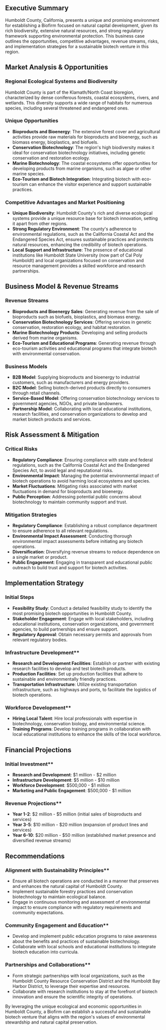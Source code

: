 ## Executive Summary

Humboldt County, California, presents a unique and promising environment for establishing a Biofirm focused on natural capital development, given its rich biodiversity, extensive natural resources, and strong regulatory framework supporting environmental protection. This business case outlines the opportunities, competitive advantages, revenue streams, risks, and implementation strategies for a sustainable biotech venture in this region.

## Market Analysis & Opportunities

### Regional Ecological Systems and Biodiversity
Humboldt County is part of the Klamath/North Coast bioregion, characterized by dense coniferous forests, coastal ecosystems, rivers, and wetlands. This diversity supports a wide range of habitats for numerous species, including several threatened and endangered ones.

### Unique Opportunities
- **Bioproducts and Bioenergy**: The extensive forest cover and agricultural activities provide raw materials for bioproducts and bioenergy, such as biomass energy, bioplastics, and biofuels.
- **Conservation Biotechnology**: The region's high biodiversity makes it ideal for conservation biotechnology initiatives, including genetic conservation and restoration ecology.
- **Marine Biotechnology**: The coastal ecosystems offer opportunities for developing products from marine organisms, such as algae or other marine species.
- **Eco-Tourism and Biotech Integration**: Integrating biotech with eco-tourism can enhance the visitor experience and support sustainable practices.

### Competitive Advantages and Market Positioning
- **Unique Biodiversity**: Humboldt County's rich and diverse ecological systems provide a unique resource base for biotech innovation, setting it apart from other regions.
- **Strong Regulatory Environment**: The county's adherence to environmental regulations, such as the California Coastal Act and the Endangered Species Act, ensures sustainable practices and protects natural resources, enhancing the credibility of biotech operations.
- **Local Support and Infrastructure**: The presence of educational institutions like Humboldt State University (now part of Cal Poly Humboldt) and local organizations focused on conservation and resource management provides a skilled workforce and research partnerships.

## Business Model & Revenue Streams

### Revenue Streams
- **Bioproducts and Bioenergy Sales**: Generating revenue from the sale of bioproducts such as biofuels, bioplastics, and biomass energy.
- **Conservation Biotechnology Services**: Offering services in genetic conservation, restoration ecology, and habitat restoration.
- **Marine Biotechnology Products**: Developing and selling products derived from marine organisms.
- **Eco-Tourism and Educational Programs**: Generating revenue through eco-tourism activities and educational programs that integrate biotech with environmental conservation.

### Business Models
- **B2B Model**: Supplying bioproducts and bioenergy to industrial customers, such as manufacturers and energy providers.
- **B2C Model**: Selling biotech-derived products directly to consumers through retail channels.
- **Service-Based Model**: Offering conservation biotechnology services to government agencies, NGOs, and private landowners.
- **Partnership Model**: Collaborating with local educational institutions, research facilities, and conservation organizations to develop and market biotech products and services.

## Risk Assessment & Mitigation

### Critical Risks
- **Regulatory Compliance**: Ensuring compliance with state and federal regulations, such as the California Coastal Act and the Endangered Species Act, to avoid legal and reputational risks.
- **Environmental Impact**: Managing the potential environmental impact of biotech operations to avoid harming local ecosystems and species.
- **Market Fluctuations**: Mitigating risks associated with market fluctuations in demand for bioproducts and bioenergy.
- **Public Perception**: Addressing potential public concerns about biotechnology to maintain community support and trust.

### Mitigation Strategies
- **Regulatory Compliance**: Establishing a robust compliance department to ensure adherence to all relevant regulations.
- **Environmental Impact Assessment**: Conducting thorough environmental impact assessments before initiating any biotech operations.
- **Diversification**: Diversifying revenue streams to reduce dependence on a single market or product.
- **Public Engagement**: Engaging in transparent and educational public outreach to build trust and support for biotech activities.

## Implementation Strategy

### Initial Steps
- **Feasibility Study**: Conduct a detailed feasibility study to identify the most promising biotech opportunities in Humboldt County.
- **Stakeholder Engagement**: Engage with local stakeholders, including educational institutions, conservation organizations, and government agencies, to build partnerships and ensure support.
- **Regulatory Approval**: Obtain necessary permits and approvals from relevant regulatory bodies.

### Infrastructure Development**
- **Research and Development Facilities**: Establish or partner with existing research facilities to develop and test biotech products.
- **Production Facilities**: Set up production facilities that adhere to sustainable and environmentally friendly practices.
- **Transportation Infrastructure**: Utilize existing transportation infrastructure, such as highways and ports, to facilitate the logistics of biotech operations.

### Workforce Development**
- **Hiring Local Talent**: Hire local professionals with expertise in biotechnology, conservation biology, and environmental science.
- **Training Programs**: Develop training programs in collaboration with local educational institutions to enhance the skills of the local workforce.

## Financial Projections

### Initial Investment**
- **Research and Development**: $1 million - $2 million
- **Infrastructure Development**: $5 million - $10 million
- **Workforce Development**: $500,000 - $1 million
- **Marketing and Public Engagement**: $500,000 - $1 million

### Revenue Projections**
- **Year 1-2**: $2 million - $5 million (initial sales of bioproducts and services)
- **Year 3-5**: $10 million - $20 million (expansion of product lines and services)
- **Year 6-10**: $20 million - $50 million (established market presence and diversified revenue streams)

## Recommendations

### Alignment with Sustainability Principles**
- Ensure all biotech operations are conducted in a manner that preserves and enhances the natural capital of Humboldt County.
- Implement sustainable forestry practices and conservation biotechnology to maintain ecological balance.
- Engage in continuous monitoring and assessment of environmental impact to ensure compliance with regulatory requirements and community expectations.

### Community Engagement and Education**
- Develop and implement public education programs to raise awareness about the benefits and practices of sustainable biotechnology.
- Collaborate with local schools and educational institutions to integrate biotech education into curricula.

### Partnerships and Collaborations**
- Form strategic partnerships with local organizations, such as the Humboldt County Resource Conservation District and the Humboldt Bay Harbor District, to leverage their expertise and resources.
- Collaborate with research institutions to stay at the forefront of biotech innovation and ensure the scientific integrity of operations.

By leveraging the unique ecological and economic opportunities in Humboldt County, a Biofirm can establish a successful and sustainable biotech venture that aligns with the region's values of environmental stewardship and natural capital preservation.
